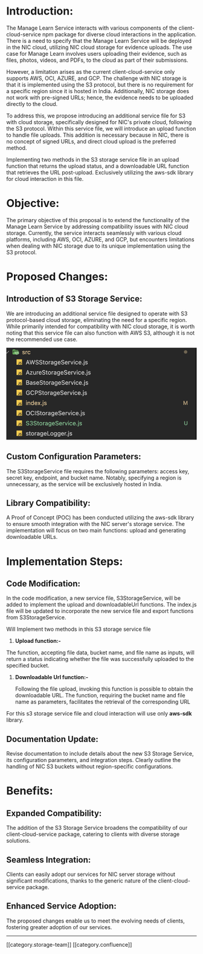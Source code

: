 
# Introduction:
The Manage Learn Service interacts with various components of the client-cloud-service npm package for diverse cloud interactions in the application. There is a need to specify that the Manage Learn Service will be deployed in the NIC cloud, utilizing NIC cloud storage for evidence uploads. The use case for Manage Learn involves users uploading their evidence, such as files, photos, videos, and PDFs, to the cloud as part of their submissions.

However, a limitation arises as the current client-cloud-service only supports AWS, OCI, AZURE, and GCP. The challenge with NIC storage is that it is implemented using the S3 protocol, but there is no requirement for a specific region since it is hosted in India. Additionally, NIC storage does not work with pre-signed URLs; hence, the evidence needs to be uploaded directly to the cloud.

To address this, we propose introducing an additional service file for S3 with cloud storage, specifically designed for NIC's private cloud, following the S3 protocol. Within this service file, we will introduce an upload function to handle file uploads. This addition is necessary because in NIC, there is no concept of signed URLs, and direct cloud upload is the preferred method.

Implementing two methods in the S3 storage service file in an upload function that returns the upload status, and a downloadable URL function that retrieves the URL post-upload. Exclusively utilizing the aws-sdk library for cloud interaction in this file.


# Objective:
The primary objective of this proposal is to extend the functionality of the Manage Learn Service by addressing compatibility issues with NIC cloud storage. Currently, the service interacts seamlessly with various cloud platforms, including AWS, OCI, AZURE, and GCP, but encounters limitations when dealing with NIC storage due to its unique implementation using the S3 protocol.


# Proposed Changes:

## Introduction of S3 Storage Service:
We are introducing an additional service file designed to operate with S3 protocol-based cloud storage, eliminating the need for a specific region. While primarily intended for compatibility with NIC cloud storage, it is worth noting that this service file can also function with AWS S3, although it is not the recommended use case.

![Screenshot 2024-02-16 at 5.38.54 AM.png](images/storage/Screenshot%202024-02-16%20at%205.38.54%20AM.png)


## Custom Configuration Parameters:
The S3StorageService file requires the following parameters: access key, secret key, endpoint, and bucket name. Notably, specifying a region is unnecessary, as the service will be exclusively hosted in India.


## Library Compatibility:
A Proof of Concept (POC) has been conducted utilizing the aws-sdk library to ensure smooth integration with the NIC server's storage service. The implementation will focus on two main functions: upload and generating downloadable URLs.


# Implementation Steps:



## Code Modification:
In the code modification, a new service file, S3StorageService, will be added to implement the upload and downloadableUrl functions. The index.js file will be updated to incorporate the new service file and export functions from S3StorageService.

Will Implement two methods in this S3 storage service file 


1.  **Upload function:-** 

The function, accepting file data, bucket name, and file name as inputs, will return a status indicating whether the file was successfully uploaded to the specified bucket.


1.  **Downloadable Url function:-** 

    Following the file upload, invoking this function is possible to obtain the downloadable URL. The function, requiring the bucket name and file name as parameters, facilitates the retrieval of the corresponding URL



For this s3 storage service file and cloud interaction will use only  **aws-sdk**  library.


## Documentation Update:
Revise documentation to include details about the new S3 Storage Service, its configuration parameters, and integration steps. Clearly outline the handling of NIC S3 buckets without region-specific configurations.


# Benefits:



## Expanded Compatibility: 
The addition of the S3 Storage Service broadens the compatibility of our client-cloud-service package, catering to clients with diverse storage solutions.


## Seamless Integration:
Clients can easily adopt our services for NIC server storage without significant modifications, thanks to the generic nature of the client-cloud-service package.


## Enhanced Service Adoption: 
The proposed changes enable us to meet the evolving needs of clients, fostering greater adoption of our services.





*****

[[category.storage-team]] 
[[category.confluence]] 
